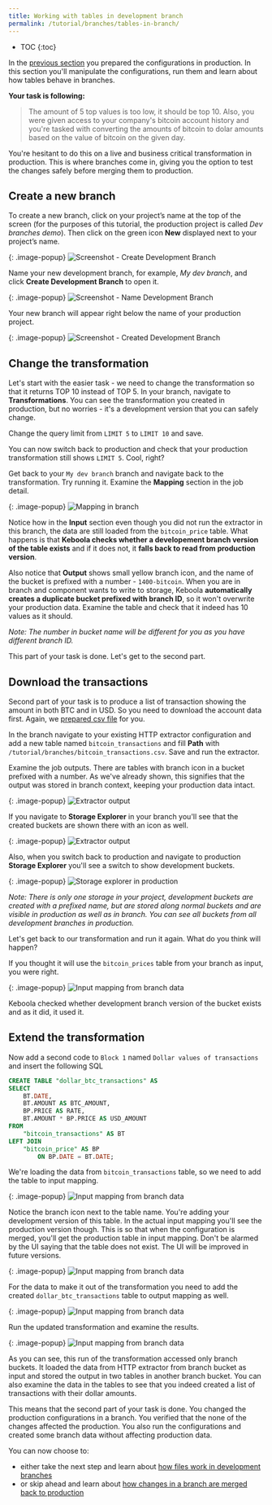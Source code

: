 ```yaml
---
title: Working with tables in development branch
permalink: /tutorial/branches/tables-in-branch/
---
```


* TOC
{:toc}

In the [previous section](/tutorial/branches/prepare-tables/) you prepared the configurations in production. In this section you'll manipulate the configurations, run them and learn about how tables behave in branches.  

**Your task is following:**

> The amount of 5 top values is too low, it should be top 10. Also, you were given access to your company's bitcoin account history and you're tasked with converting the amounts of bitcoin to dolar amounts based on the value of bitcoin on the given day.

You're hesitant to do this on a live and business critical transformation in production. This is where
branches come in, giving you the option to test the changes safely before merging them to
production.

## Create a new branch

To create a new branch, click on your project’s name at the top of the screen (for the purposes of this tutorial,
the production project is called *Dev branches demo*). Then click on the green icon **New** displayed next to
your project’s name.

{: .image-popup}
![Screenshot - Create Development Branch](/tutorial/branches/figures/08-create-dev-branch.png)

Name your new development branch, for example, *My dev branch*, and click **Create Development Branch**  to open it.

{: .image-popup}
![Screenshot - Name Development Branch](/tutorial/branches/figures/09-name-dev-branch.png)

Your new branch will appear right below the name of your production project.

{: .image-popup}
![Screenshot - Created Development Branch](/tutorial/branches/figures/10-dev-branch-created.png)

## Change the transformation

Let's start with the easier task - we need to change the transformation so that it returns TOP 10 instead of TOP 5. In your branch, navigate to **Transformations**. You can see the transformation you created in production, but no worries - it's a development version that you can safely change.

Change the query limit from `LIMIT 5` to `LIMIT 10` and save.

You can now switch back to production and check that your production transformation still shows `LIMIT 5`. Cool, right?

Get back to your `My dev branch` branch and navigate back to the transformation. Try running it. Examine the **Mapping** section in the job detail.

{: .image-popup}
![Mapping in branch](/tutorial/branches/figures/mapping-in-branch.png)

Notice how in the **Input** section even though you did not run the extractor in this branch, the data are still loaded from the `bitcoin_price` table. What happens is that **Keboola checks whether a developement branch version of the table exists** and if it does not, it **falls back to read from production version**. 

Also notice that **Output** shows small yellow branch icon, and the name of the bucket is prefixed with a number - `1400-bitcoin`. When you are in branch and component wants to write to storage, Keboola **automatically creates a duplicate bucket prefixed with branch ID**, so it won't overwrite your production data. Examine the table and check that it indeed has 10 values as it should.

*Note: The number in bucket name will be different for you as you have different branch ID.*

This part of your task is done. Let's get to the second part.

## Download the transactions

Second part of your task is to produce a list of transaction showing the amount in both BTC and in USD. So you need to download the account data first. Again, we [prepared csv file](/tutorial/branches/bitcoin_transactions.csv) for you.

In the branch navigate to your existing HTTP extractor configuration and add a new table named `bitcoin_transactions` and fill **Path** with `/tutorial/branches/bitcoin_transactions.csv`. Save and run the extractor.

Examine the job outputs. There are tables with branch icon in a bucket prefixed with a number. As we've already shown, this signifies that the output was stored in branch context, keeping your production data intact.  

{: .image-popup}
![Extractor output](/tutorial/branches/figures/extractor-output.png)

If you navigate to **Storage Explorer** in your branch you'll see that the created buckets are shown there with an icon as well.

{: .image-popup}
![Extractor output](/tutorial/branches/figures/dev-branch-storage.png)

Also, when you switch back to production and navigate to production **Storage Explorer** you'll see a switch to show development buckets.

{: .image-popup}
![Storage explorer in production](/tutorial/branches/figures/storage-dev-buckets.png)

*Note: There is only one storage in your project, development buckets are created with a prefixed name, but are stored along normal buckets and are visible in production as well as in branch. You can see all buckets from all development branches in production.*

Let's get back to our transformation and run it again. What do you think will happen?

If you thought it will use the `bitcoin_prices` table from your branch as input, you were right.

{: .image-popup}
![Input mapping from branch data](/tutorial/branches/figures/input-mapping-from-branch.png)

Keboola checked whether development branch version of the bucket exists and as it did, it used it.

## Extend the transformation

Now add a second code to `Block 1` named `Dollar values of transactions` and insert the following SQL

```sql
CREATE TABLE "dollar_btc_transactions" AS 
SELECT 
    BT.DATE, 
    BT.AMOUNT AS BTC_AMOUNT, 
    BP.PRICE AS RATE,  
    BT.AMOUNT * BP.PRICE AS USD_AMOUNT
FROM 
    "bitcoin_transactions" AS BT
LEFT JOIN 
    "bitcoin_price" AS BP
        ON BP.DATE = BT.DATE;
```

We're loading the data from `bitcoin_transactions` table, so we need to add the table to input mapping.

{: .image-popup}
![Input mapping from branch data](/tutorial/branches/figures/transformation-branch-input-mapping.png)

Notice the branch icon next to the table name. You're adding your development version of this table. In the actual input mapping you'll see the production version though. This is so that when the configuration is merged, you'll get the production table in input mapping. Don't be alarmed by the UI saying that the table does not exist. The UI will be improved in future versions.  

{: .image-popup}
![Input mapping from branch data](/tutorial/branches/figures/transformation-branch-input-mapping-missing.png)

For the data to make it out of the transformation you need to add the created `dollar_btc_transactions` table to output mapping as well.

{: .image-popup}
![Input mapping from branch data](/tutorial/branches/figures/output-mapping-branch-transformation.png)

Run the updated transformation and examine the results.

{: .image-popup}
![Input mapping from branch data](/tutorial/branches/figures/transformation-branch-output.png)

As you can see, this run of the transformation accessed only branch buckets. It loaded the data from HTTP extractor from branch bucket as input and stored the output in two tables in another branch bucket. You can also examine the data in the tables to see that you indeed created a list of transactions with their dollar amounts.

This means that the second part of your task is done. You changed the production configurations in a branch. You verified that the none of the changes affected the production. You also run the configurations and created some branch data without affecting production data.  

You can now choose to:

* either take the next step and learn about [how files work in development branches](/tutorial/branches/prepare-files/)
* or skip ahead and learn about [how changes in a branch are merged back to production](/tutorial/branches/project-diff)
